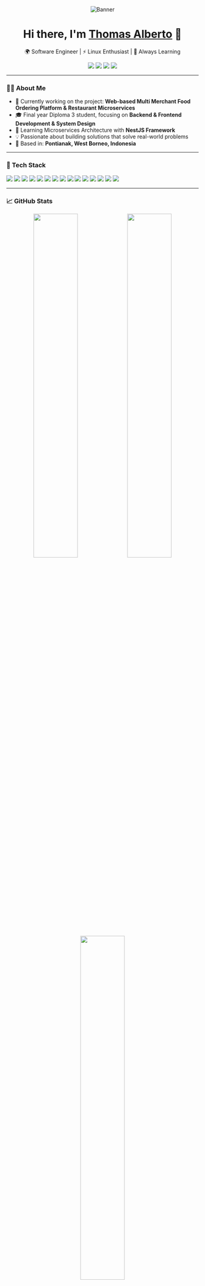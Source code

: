 <p align="center">
  <img src="https://c4.wallpaperflare.com/wallpaper/967/89/86/minimalism-code-quote-text-wallpaper-preview.jpg" alt="Banner" />
</p>

<h1 align="center">Hi there, I'm <a href="https://github.com/xRiot45" target="_blank">Thomas Alberto</a> 👋</h1>

<p align="center">
  🌍 Software Engineer | ⚡ Linux Enthusiast | 🚀 Always Learning
</p>

<p align="center">
  <a href="https://www.linkedin.com/in/thomasalberto/" target="_blank"><img src="https://img.shields.io/badge/LinkedIn-blue?logo=linkedin&style=for-the-badge" /></a>
  <a href="https://thomasalberto.vercel.app/" target="_blank"><img src="https://img.shields.io/badge/Portfolio-000?style=for-the-badge&logo=vercel&logoColor=white" /></a>
  <a href="https://www.instagram.com/thomasalberto___/" target="_blank"><img src="https://img.shields.io/badge/Instagram-E4405F?style=for-the-badge&logo=instagram&logoColor=white" /></a>
  <a href="https://web.facebook.com/thomasalberto45/" target="_blank"><img src="https://img.shields.io/badge/Facebook-1877F2?style=for-the-badge&logo=facebook&logoColor=white" /></a>
</p>


---

### 🧑‍💻 About Me

- 🔭 Currently working on the project: **Web-based Multi Merchant Food Ordering Platform & Restaurant Microservices**
- 🎓 Final year Diploma 3 student, focusing on **Backend & Frontend Development & System Design**
- 🧠 Learning Microservices Architecture with **NestJS Framework**
- 💡 Passionate about building solutions that solve real-world problems
- 📌 Based in: **Pontianak, West Borneo, Indonesia**

---

### 🚀 Tech Stack

<p>
  <img src="https://img.shields.io/badge/Debian-12A337?style=for-the-badge&logo=debian&logoColor=white" />
  <img src="https://img.shields.io/badge/Linux-FCC624?style=for-the-badge&logo=linux&logoColor=black" />
  <img src="https://img.shields.io/badge/JavaScript-F7DF1E?style=for-the-badge&logo=javascript&logoColor=black" />
  <img src="https://img.shields.io/badge/Node.js-339933?style=for-the-badge&logo=nodedotjs&logoColor=white" />
  <img src="https://img.shields.io/badge/Express.js-000000?style=for-the-badge&logo=express&logoColor=white" />
  <img src="https://img.shields.io/badge/NestJS-E0234E?style=for-the-badge&logo=nestjs&logoColor=white" />
  <img src="https://img.shields.io/badge/Laravel-FF2D20?style=for-the-badge&logo=laravel&logoColor=white" />
  <img src="https://img.shields.io/badge/Inertia.js-800080?style=for-the-badge&logo=javascript&logoColor=white" />
  <img src="https://img.shields.io/badge/PHP-777BB4?style=for-the-badge&logo=php&logoColor=white" />
  <img src="https://img.shields.io/badge/MySQL-005C84?style=for-the-badge&logo=mysql&logoColor=white" />
  <img src="https://img.shields.io/badge/TypeScript-3178C6?style=for-the-badge&logo=typescript&logoColor=white" />
  <img src="https://img.shields.io/badge/HTML5-E34F26?style=for-the-badge&logo=html5&logoColor=white" />
  <img src="https://img.shields.io/badge/CSS3-1572B6?style=for-the-badge&logo=css3&logoColor=white" />
  <img src="https://img.shields.io/badge/React-20232A?style=for-the-badge&logo=react&logoColor=61DAFB" />
  <img src="https://img.shields.io/badge/TailwindCSS-06B6D4?style=for-the-badge&logo=tailwindcss&logoColor=white" />
</p>


---

### 📈 GitHub Stats

<p align="center">
  <img src="https://github-readme-stats.vercel.app/api?username=xRiot45&show_icons=true&theme=tokyonight" width="48%" />
  <img src="https://github-readme-streak-stats.herokuapp.com?user=xRiot45&theme=tokyonight" width="48%" />
</p>

<p align="center">
  <img src="https://github-readme-stats.vercel.app/api/top-langs/?username=xRiot45&layout=compact&theme=tokyonight" width="48%" />
  <img src="https://github-profile-trophy.vercel.app/?username=xRiot45&theme=tokyonight&row=1&column=6" width="100%" />
</p>

---

### 📌 Highlighted Projects

- 🔧 [**Express JS CLI**](https://github.com/xRiot45/express-js-cli)  
  A simple CLI tool to scaffold folder and file structures for Express.js projects. Designed to speed up backend development with a consistent and clean structure.

- 🍽️ [**Rm Domor**](https://github.com/xRiot45/rm-domoro)  
  A web-based restaurant information system with multi-role access (cashier, chef, courier, and customer). Features include self-ordering, Midtrans payment integration, and daily financial reports.

- 💸 [**Dompet Ummat**](https://github.com/xRiot45/dompet-ummat)  
  A financial management web app for tracking income and expenses. Aimed at social organizations to help manage their finances with more transparency and clarity.

- 📱 [**Kasirku Mobile**](https://github.com/xRiot45/kasirku_mobile)  
  A mobile cashier application built with Flutter, supporting sales transactions, product management, and offline capabilities for small and medium businesses.

- ⚙️ [**Kasirku API**](https://github.com/xRiot45/kasirku_api)  
  A RESTful backend API for the cashier system using Node.js and Express. Features include authentication, product management, transactions, and financial reporting.

- 💻 [**Kasirku Web**](https://github.com/xRiot45/kasirku_web)  
  A web interface for the cashier system that helps staff manage sales, inventory, product data, and view transaction reports with ease.


---

### 📝 Latest Blog Posts
<!-- BLOG-POST-LIST:START -->
- Coming soon...
<!-- BLOG-POST-LIST:END -->

---

### 🤝 Let's Connect!
Feel free to contact me if you'd like to collaborate on a project, get help, or just say hello!

---

> _“Strive for progress, not perfection.”_

